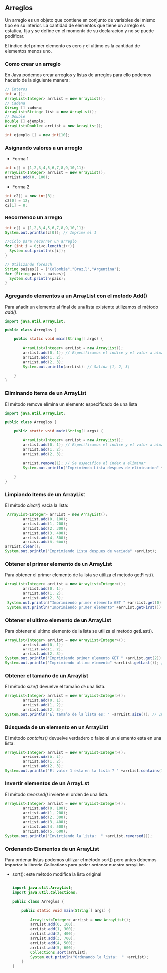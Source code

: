 ## Arreglos

Un arreglo es un objeto que contiene un conjunto de variables del mismo tipo en su interior. La cantidad de elementos que tiene un arreglo es estatica, fija y se define en el momento de su declaracion y no se puede podificar.

El indice del primer elemento es cero y el ultimo es la cantidad de elementos menos uno.

### Como crear un arreglo

En Java podemos crear arreglos y listas de arreglos para ello podemos hacerlo de la siguiente manera:

```java
// Enteros
int a [];
ArrayList<Integer> arrList = new ArrayList();
// Cadena
String [] cadena;
ArrayList<String> list = new ArrayList();    
// Double
Double [] ejemplo;
ArrayList<Double> arrList = new ArrayList();
```

```java
int ejemplo [] = new int[10];
```

### Asignando valores a un arreglo

- Forma 1
```java
int c[] = {1,2,3,4,5,6,7,8,9,10,11};
ArrayList<Integer> arrList = new ArrayList();  
arrList.add(0, 100);
```
- Forma 2
```java
int c2[] = new int[8];
c2[0] = 12;
c2[1] = 8;
```
### Recorriendo un arreglo 
```java
int c[] = {1,2,3,4,5,6,7,8,9,10,11};
System.out.println(c[0]); // Imprime el 1

//Ciclo para recorrer un arreglo
for (int i = 0;i<c.length;i++){
  System.out.println(c[i]);
}

// Utilizando foreach 
String paises[] = {"Colombia","Brazil","Argentina"};
for (String pais : paises){
  System.out.println(pais);
}
```

### Agregando elementos a un ArrayList con el metodo Add()

Para añadir un elemento al final de una lista existente utilizamos el método *add()*.

```java
import java.util.ArrayList;

public class Arreglos {

    public static void main(String[] args) {
        
        ArrayList<Integer> arrList = new ArrayList();
        arrList.add(0, 1); // Especificamos el indice y el valor a almacenar.
        arrList.add(1, 2);
        arrList.add(2, 3);
        System.out.println(arrList); // Salida [1, 2, 3]

    }
}
```

### Eliminando items de un ArrayList

El método remove elimina un elemento especificado de una lista

```java
import java.util.ArrayList;

public class Arreglos {

    public static void main(String[] args) {
        
        ArrayList<Integer> arrList = new ArrayList();
        arrList.add(0, 1); // Especificamos el indice y el valor a almacenar.
        arrList.add(1, 2);
        arrList.add(2, 3);
        
        arrList.remove(1); // Se especifica el index a eliminar
        System.out.println("Imprimiendo Lista despues de eliminacion" +arrList);

    }
}

```

### Limpiando Items de un ArrayList

El método *clear()* vacía la lista:

```java
 ArrayList<Integer> arrList = new ArrayList();
        arrList.add(0, 100);
        arrList.add(1, 200);
        arrList.add(2, 300);
        arrList.add(3, 400);
        arrList.add(4, 500);
        arrList.add(5, 600);
arrList.clear();
System.out.println("Imprimiendo Lista despues de vaciada" +arrList);
```

### Obtener el primer elemento de un ArrayList

Para obtener el primer elemento de la lista se utiliza el metodo getFirst().

```java
ArrayList<Integer> arrList = new ArrayList<Integer>();
        arrList.add(0, 1);
        arrList.add(1, 2);
        arrList.add(2, 3);
 System.out.println("Imprimiendo primer elemento GET " +arrList.get(0)); // Imprimir primer elemento con GET
 System.out.println("Imprimiendo primer elemento" +arrList.getFirst()); // Imprimir primer elemento con getFirst
```

### Obtener el ultimo elemento de un ArrayList

Para obtener el ultimo elemento de la lista se utiliza el metodo getLast().

```java
ArrayList<Integer> arrList = new ArrayList<Integer>();
        arrList.add(0, 1);
        arrList.add(1, 2);
        arrList.add(2, 3);
System.out.println("Imprimiendo primer elemento GET " +arrList.get(2)); // Imprimir el ultimo elemento con GET
System.out.println("Imprimiendo ultimo elemento" +arrList.getLast()); // Imprimir ultimo elemento con getLast
```

### Obtener el tamaño de un Arraylist

El método *size()* devuelve el tamaño de una lista.

```java
ArrayList<Integer> arrList = new ArrayList<Integer>();
        arrList.add(0, 1);
        arrList.add(1, 2);
        arrList.add(2, 3);
System.out.println("El tamaño de la lista es: " +arrList.size()); // Imprimira en pantalla 3
```


### Búsqueda de un elemento en un ArrayList

El método *contains()* devuelve verdadero o falso si un elemento esta en una lista:

```java
ArrayList<Integer> arrList = new ArrayList<Integer>();
        arrList.add(0, 1);
        arrList.add(1, 2);
        arrList.add(2, 3);
System.out.println("El valor 1 esta en la lista ? " +arrList.contains(1)); // Devolvera un verdadero en la consola.
```


### Invertir elementos de un ArrayList

El método *reversed()* invierte el orden de una lista.

```java
ArrayList<Integer> arrList = new ArrayList<Integer>();
        arrList.add(0, 100);
        arrList.add(1, 200);
        arrList.add(2, 300);
        arrList.add(3, 400);
        arrList.add(4, 500);
        arrList.add(5, 600);
System.out.println("Invirtiendo la lista:  " +arrList.reversed());

```

### Ordenando Elementos de un ArrayList

Para ordenar listas podemos utilizar el método sort() pero antes debemos importar la libreria Collections para poder ordenar nuestro arrayList.
 
- sort(): este método modifica la lista original

  ```java

  import java.util.ArrayList;
  import java.util.Collections;

  public class Arreglos {

      public static void main(String[] args) {
          
          ArrayList<Integer> arrList = new ArrayList();
          arrList.add(0, 100);
          arrList.add(1, 300);
          arrList.add(2, 400);
          arrList.add(3, 700);
          arrList.add(4, 500);
          arrList.add(5, 600);
          Collections.sort(arrList);
          System.out.println("Ordenando la lista:  " +arrList);
      }
  }
  ```
